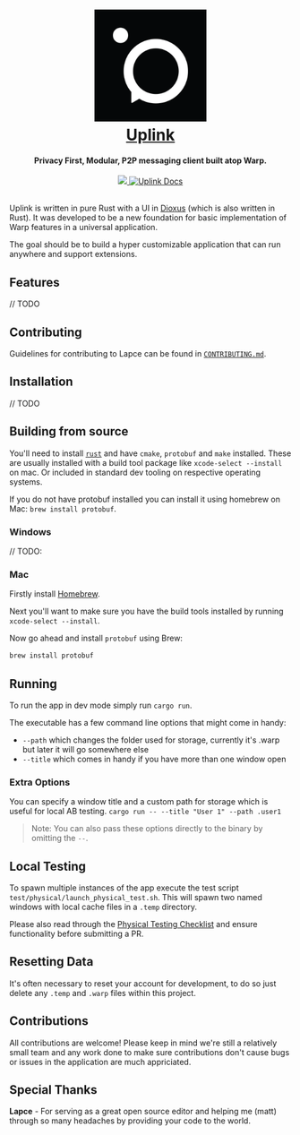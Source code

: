 <h1 align="center">
  <a href="https://satellite.im" target="_blank">
  <img src="extra/images/logo.png" width=200 height=200/><br>
  Uplink
  </a>
</h1>

<h4 align="center">Privacy First, Modular, P2P messaging client built atop Warp.</h4>

<div align="center">
  <a href="https://github.com/satellite-im/Uplink/actions/workflows/ci.yml" target="_blank">
    <img src="https://github.com/satellite-im/Uplink/actions/workflows/ci.yml/badge.svg" />
  </a>
  <a href="https://satellite.wiki" target="_blank">
      <img src="https://img.shields.io/static/v1?label=Docs&message=satellite.wiki&color=blue" alt="Uplink Docs">
  </a>
</div>
<br/>

Uplink is written in pure Rust with a UI in [Dioxus](https://github.com/DioxusLabs) (which is also written in Rust). It was developed to be a new foundation for basic implementation of Warp features in a universal application.

The goal should be to build a hyper customizable application that can run anywhere and support extensions.

## Features

// TODO

## Contributing

Guidelines for contributing to Lapce can be found in [`CONTRIBUTING.md`](CONTRIBUTING.md).

## Installation

// TODO

## Building from source

You'll need to install [`rust`](https://www.rust-lang.org/tools/install) and have `cmake`, `protobuf` and `make` installed. These are usually installed with a build tool package like `xcode-select --install` on mac. Or included in standard dev tooling on respective operating systems.

If you do not have protobuf installed you can install it using homebrew on Mac: `brew install protobuf`.

### Windows
// TODO:

### Mac

Firstly install [Homebrew](https://brew.sh/).

Next you'll want to make sure you have the build tools installed by running `xcode-select --install`.

Now go ahead and install `protobuf` using Brew:

```sh
brew install protobuf
```

## Running

To run the app in dev mode simply run `cargo run`.

The executable has a few command line options that might come in handy:

- `--path` which changes the folder used for storage, currently it's .warp but later it will go somewhere else
- `--title` which comes in handy if you have more than one window open

### Extra Options

You can specify a window title and a custom path for storage which is useful for local AB testing.
`cargo run -- --title "User 1" --path .user1`
> Note: You can also pass these options directly to the binary by omitting the `--`.

## Local Testing

To spawn multiple instances of the app execute the test script `test/physical/launch_physical_test.sh`. This will spawn two named windows with local cache files in a `.temp` directory.

Please also read through the [Physical Testing Checklist](https://github.com/Satellite-im/Uplink/blob/dev/test/CHECKLIST.md) and ensure functionality before submitting a PR.

## Resetting Data

It's often necessary to reset your account for development, to do so just delete any `.temp` and `.warp` files within this project.

## Contributions

All contributions are welcome! Please keep in mind we're still a relatively small team and any work done to make sure contributions don't cause bugs or issues in the application are much appriciated.

## Special Thanks

**Lapce** - For serving as a great open source editor and helping me (matt) through so many headaches by providing your code to the world.
